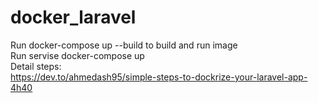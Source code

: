 # docker_laravel

Run docker-compose up --build to build and run image  
Run servise docker-compose up  
Detail steps:   
https://dev.to/ahmedash95/simple-steps-to-dockrize-your-laravel-app-4h40